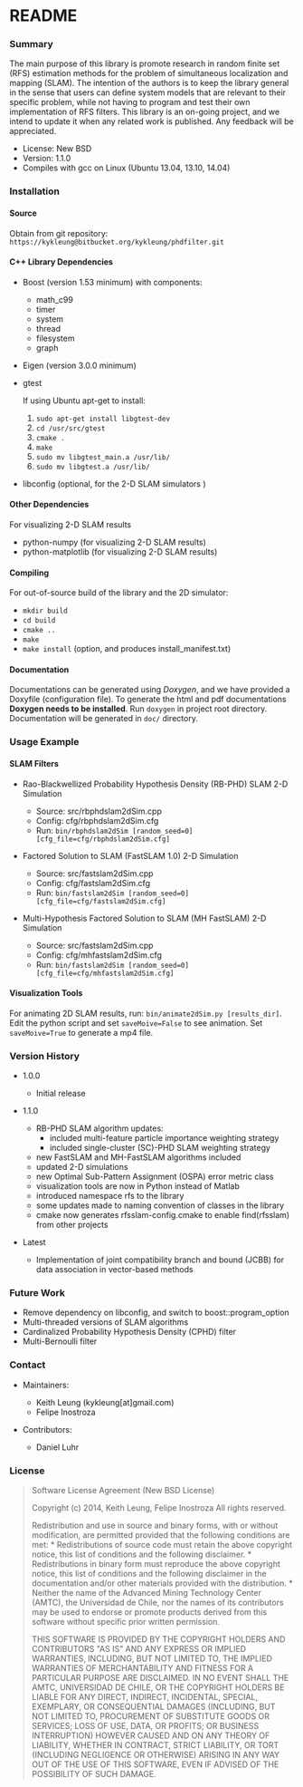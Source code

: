 README
===============

### Summary ###

The main purpose of this library is promote research in random
finite set (RFS) estimation methods for the problem of simultaneous localization
and mapping (SLAM). The intention of the authors is to keep the library general 
in the sense that users can define system models that are relevant to their 
specific problem, while not having to program and test their own implementation 
of RFS filters. This library is an on-going project, and we intend to update it 
when any related work is published. Any feedback will be appreciated. 

* License: New BSD
* Version: 1.1.0
* Compiles with gcc on Linux (Ubuntu 13.04, 13.10, 14.04)

### Installation ###

#### Source ####

Obtain from git repository: `https://kykleung@bitbucket.org/kykleung/phdfilter.git`

#### C++ Library Dependencies ####

* Boost (version 1.53 minimum) with components:
    * math_c99
    * timer
    * system
    * thread
    * filesystem
    * graph 
* Eigen (version 3.0.0 minimum)
* gtest 
  
    If using Ubuntu apt-get to install: 

    1. `sudo apt-get install libgtest-dev`
    2. `cd /usr/src/gtest`
    3. `cmake .`
    4. `make`
    5. `sudo mv libgtest_main.a /usr/lib/`
    6. `sudo mv libgtest.a /usr/lib/`

* libconfig (optional, for the 2-D SLAM simulators )

#### Other Dependencies ####

For visualizing 2-D SLAM results

* python-numpy (for visualizing 2-D SLAM results)
* python-matplotlib (for visualizing 2-D SLAM results)

#### Compiling ####

For out-of-source build of the library and the 2D simulator:

* `mkdir build`
* `cd build`
* `cmake ..`
* `make`
* `make install` (option, and produces install_manifest.txt)

#### Documentation ####

Documentations can be generated using *Doxygen*, and we have provided a Doxyfile
(configuration file). To generate the html and pdf documentations **Doxygen needs
to be installed**. Run `doxygen` in project root directory.
Documentation will be generated in `doc/` directory.

### Usage Example ###

#### SLAM Filters ####

* Rao-Blackwellized Probability Hypothesis Density (RB-PHD) SLAM 2-D Simulation
    - Source: src/rbphdslam2dSim.cpp
    - Config: cfg/rbphdslam2dSim.cfg
    - Run: `bin/rbphdslam2dSim [random_seed=0] [cfg_file=cfg/rbphdslam2dSim.cfg]`

* Factored Solution to SLAM (FastSLAM 1.0) 2-D Simulation
    - Source: src/fastslam2dSim.cpp 
    - Config: cfg/fastslam2dSim.cfg
    - Run: `bin/fastslam2dSim [random_seed=0] [cfg_file=cfg/fastslam2dSim.cfg]`

* Multi-Hypothesis Factored Solution to SLAM (MH FastSLAM) 2-D Simulation
    - Source: src/fastslam2dSim.cpp 
    - Config: cfg/mhfastslam2dSim.cfg
    - Run: `bin/fastslam2dSim [random_seed=0] [cfg_file=cfg/mhfastslam2dSim.cfg]`

#### Visualization Tools ####

For animating 2D SLAM results, run: `bin/animate2dSim.py [results_dir]`. 
Edit the python script and set `saveMoive=False` to see animation.
Set `saveMoive=True` to generate a mp4 file.

### Version History ###

* 1.0.0 
    - Initial release

* 1.1.0
    - RB-PHD SLAM algorithm updates:
        - included multi-feature particle importance weighting strategy
        - included single-cluster (SC)-PHD SLAM weighting strategy
    - new FastSLAM and MH-FastSLAM algorithms included 
    - updated 2-D simulations
    - new Optimal Sub-Pattern Assignment (OSPA) error metric class 
    - visualization tools are now in Python instead of Matlab
    - introduced namespace rfs to the library
    - some updates made to naming convention of classes in the library
    - cmake now generates rfsslam-config.cmake to enable find(rfsslam) 
      from other projects

* Latest
    - Implementation of joint compatibility branch and bound (JCBB) 
      for data association in vector-based methods

### Future Work ###

- Remove dependency on libconfig, and switch to boost::program_option
- Multi-threaded versions of SLAM algorithms
- Cardinalized Probability Hypothesis Density (CPHD) filter
- Multi-Bernoulli filter

### Contact ###

* Maintainers:
    * Keith Leung (kykleung[at]gmail.com)
    * Felipe Inostroza

* Contributors:
    * Daniel Luhr


### License ###

 >
 > Software License Agreement (New BSD License)
 >
 > Copyright (c) 2014, Keith Leung, Felipe Inostroza
 > All rights reserved.
 > 
 > Redistribution and use in source and binary forms, with or without
 > modification, are permitted provided that the following conditions are met:
 >     * Redistributions of source code must retain the above copyright
 >       notice, this list of conditions and the following disclaimer.
 >     * Redistributions in binary form must reproduce the above copyright
 >       notice, this list of conditions and the following disclaimer in the
 >       documentation and/or other materials provided with the distribution.
 >     * Neither the name of the Advanced Mining Technology Center (AMTC), the
 >       Universidad de Chile, nor the names of its contributors may be 
 >       used to endorse or promote products derived from this software without 
 >       specific prior written permission.
 > 
 > THIS SOFTWARE IS PROVIDED BY THE COPYRIGHT HOLDERS AND CONTRIBUTORS "AS IS" AND
 > ANY EXPRESS OR IMPLIED WARRANTIES, INCLUDING, BUT NOT LIMITED TO, THE IMPLIED
 > WARRANTIES OF MERCHANTABILITY AND FITNESS FOR A PARTICULAR PURPOSE ARE
 > DISCLAIMED. IN NO EVENT SHALL THE AMTC, UNIVERSIDAD DE CHILE, OR THE COPYRIGHT 
 > HOLDERS BE LIABLE FOR ANY DIRECT, INDIRECT, INCIDENTAL, SPECIAL, EXEMPLARY, OR 
 > CONSEQUENTIAL DAMAGES (INCLUDING, BUT NOT LIMITED TO, PROCUREMENT OF SUBSTITUTE 
 > GOODS OR SERVICES; LOSS OF USE, DATA, OR PROFITS; OR BUSINESS INTERRUPTION) 
 > HOWEVER CAUSED AND ON ANY THEORY OF LIABILITY, WHETHER IN CONTRACT, STRICT 
 > LIABILITY, OR TORT (INCLUDING NEGLIGENCE OR OTHERWISE) ARISING IN ANY WAY OUT OF 
 > THE USE OF THIS SOFTWARE, EVEN IF ADVISED OF THE POSSIBILITY OF SUCH DAMAGE.
 >




